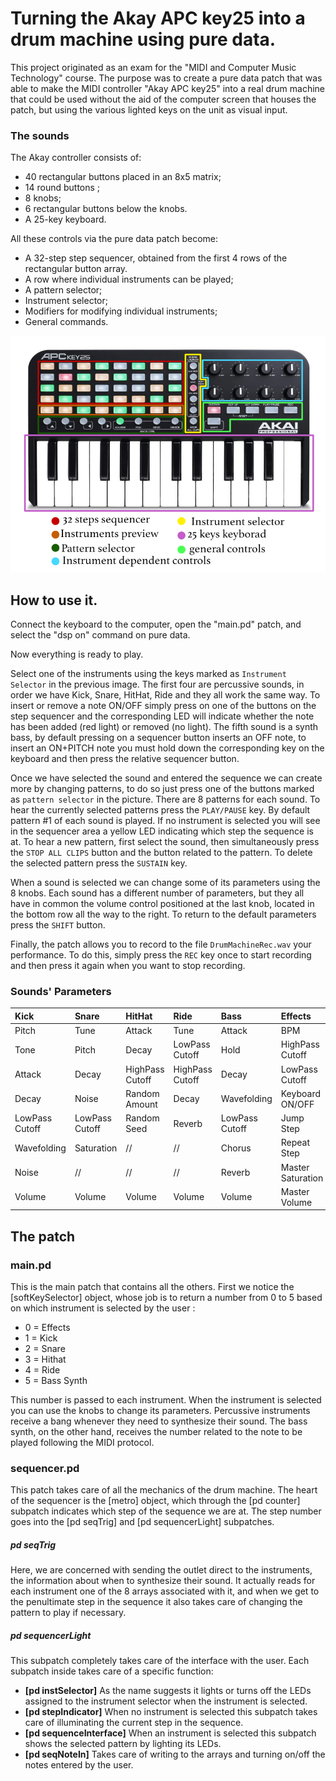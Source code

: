 # Turning the Akay APC key25 into a drum machine using pure data.

This project originated as an exam for the "MIDI and Computer Music Technology" course. 
The purpose was to create a pure data patch that was able to make the MIDI controller "Akay APC key25" into a real drum machine that could be used without the aid of the computer screen that houses the patch, but using the various lighted keys on the unit as visual input.

### The sounds
The Akay controller consists of:

* 40 rectangular buttons placed in an 8x5 matrix;
* 14 round buttons ;
* 8 knobs;
* 6 rectangular buttons below the knobs.
* A 25-key keyboard.

All these controls via the pure data patch become:

* A 32-step step sequencer, obtained from the first 4 rows of the rectangular button array.
* A row where individual instruments can be played;
* A pattern selector;
* Instrument selector;
* Modifiers for modifying individual instruments;
* General commands.

![](img/ApcKey25Label.jpg) 

## How to use it.

Connect the keyboard to the computer, open the "main.pd" patch, and select the "dsp on" command on pure data.

Now everything is ready to play.

Select one of the instruments using the keys marked as `Instrument Selector` in the previous image. 
The first four are percussive sounds, in order we have Kick, Snare, HitHat, Ride and they all work the same way. To insert or remove a note ON/OFF simply press on one of the buttons on the step sequencer and the corresponding LED will indicate whether the note has been added (red light) or removed (no light).
The fifth sound is a synth bass, by default pressing on a sequencer button inserts an OFF note, to insert an ON+PITCH note you must hold down the corresponding key on the keyboard and then press the relative sequencer button.

Once we have selected the sound and entered the sequence we can create more by changing patterns, to do so just press one of the buttons marked as `pattern selector` in the picture. 
There are 8 patterns for each sound.
To hear the currently selected patterns press the `PLAY/PAUSE` key. 
By default pattern #1 of each sound is played.
If no instrument is selected you will see in the sequencer area a yellow LED indicating which step the sequence is at.
To hear a new pattern, first select the sound, then simultaneously press the `STOP ALL CLIPS` button and the button related to the pattern.
To delete the selected pattern press the `SUSTAIN` key.

When a sound is selected we can change some of its parameters using the 8 knobs. 
Each sound has a different number of parameters, but they all have in common the volume control positioned at the last knob, located in the bottom row all the way to the right.
To return to the default parameters press the `SHIFT` button.

Finally, the patch allows you to record to the file `DrumMachineRec.wav` your performance. 
To do this, simply press the `REC` key once to start recording and then press it again when you want to stop recording.


### Sounds' Parameters
|Kick   |Snare |HitHat |Ride |Bass    |Effects |
|:--    |:--   |:--    |:--  |:--     |:--     |
|Pitch  |Tune  |Attack |Tune | Attack |BPM     |
|Tone   |Pitch |Decay  | LowPass Cutoff |Hold | HighPass Cutoff|
|Attack |Decay |HighPass Cutoff | HighPass Cutoff|Decay | LowPass Cutoff|
|Decay  |Noise |Random Amount |Decay |Wavefolding |Keyboard ON/OFF |
|LowPass Cutoff |LowPass Cutoff |Random Seed |Reverb |LowPass Cutoff |Jump Step |
|Wavefolding |Saturation | // | //  |Chorus |Repeat Step |
|Noise |//  | //  | //  |Reverb |Master Saturation |
|Volume |Volume |Volume |Volume |Volume |Master Volume |

## The patch

### main.pd
This is the main patch that contains all the others.
First we notice the [softKeySelector] object, whose job is to return a number from 0 to 5 based on which instrument is selected by the user :
 
 * 0 = Effects
 * 1 = Kick
 * 2 = Snare
 * 3 = Hithat
 * 4 = Ride
 * 5 = Bass Synth

This number is passed to each instrument. 
When the instrument is selected you can use the knobs to change its parameters.
Percussive instruments receive a bang whenever they need to synthesize their sound. The bass synth, on the other hand, receives the number related to the note to be played following the MIDI protocol.

### sequencer.pd
This patch takes care of all the mechanics of the drum machine.
The heart of the sequencer is the [metro] object, which through the [pd counter] subpatch indicates which step of the sequence we are at. 
The step number goes into the [pd seqTrig] and [pd sequencerLight] subpatches.

##### pd seqTrig
Here, we are concerned with sending the outlet direct to the instruments, the information about when to synthesize their sound. 
It actually reads for each instrument one of the 8 arrays associated with it, and when we get to the penultimate step in the sequence it also takes care of changing the pattern to play if necessary.

##### pd sequencerLight
This subpatch completely takes care of the interface with the user.
Each subpatch inside takes care of a specific function:

* **[pd instSelector]**
As the name suggests it lights or turns off the LEDs assigned to the instrument selector when the instrument is selected.
* **[pd stepIndicator]**
When no instrument is selected this subpatch takes care of illuminating the current step in the sequence.
* **[pd sequenceInterface]**
When an instrument is selected this subpatch shows the selected pattern by lighting its LEDs.
* **[pd seqNoteIn]** 
Takes care of writing to the arrays and turning on/off the notes entered by the user.